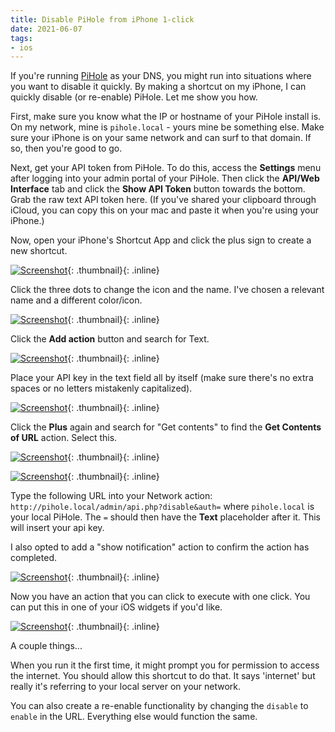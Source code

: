 ```yaml
---
title: Disable PiHole from iPhone 1-click
date: 2021-06-07
tags:
- ios
---
```

If you're running [PiHole](https://pi-hole.net/) as your DNS, you might run into situations where you want to disable it quickly. By making a shortcut on my iPhone, I can quickly disable (or re-enable) PiHole.  Let me show you how.

<!--more-->

First, make sure you know what the IP or hostname of your PiHole install is. On my network, mine is `pihole.local` - yours mine be something else.  Make sure your iPhone is on your same network and can surf to that domain.  If so, then you're good to go.

Next, get your API token from PiHole.  To do this, access the **Settings** menu after logging into your admin portal of your PiHole.  Then click the **API/Web Interface** tab and click the **Show API Token** button towards the bottom.  Grab the raw text API token here.  (If you've shared your clipboard through iCloud, you can copy this on your mac and paste it when you're using your iPhone.)

Now, open your iPhone's Shortcut App and click the plus sign to create a new shortcut.

[![Screenshot](/uploads/2021/disable-pihole-1.png)](/uploads/2021/disable-pihole-1.png){: .thumbnail}{: .inline}

Click the three dots to change the icon and the name. I've chosen a relevant name and a different color/icon.

[![Screenshot](/uploads/2021/disable-pihole-2.png)](/uploads/2021/disable-pihole-2.png){: .thumbnail}{: .inline}

Click the **Add action** button and search for Text.

[![Screenshot](/uploads/2021/disable-pihole-3.png)](/uploads/2021/disable-pihole-3.png){: .thumbnail}{: .inline}

Place your API key in the text field all by itself (make sure there's no extra spaces or no letters mistakenly capitalized).

[![Screenshot](/uploads/2021/disable-pihole-4.png)](/uploads/2021/disable-pihole-4.png){: .thumbnail}{: .inline}

Click the **Plus** again and search for "Get contents" to find the **Get Contents of URL** action.  Select this.

[![Screenshot](/uploads/2021/disable-pihole-5.png)](/uploads/2021/disable-pihole-5.png){: .thumbnail}{: .inline}

[![Screenshot](/uploads/2021/disable-pihole-6.png)](/uploads/2021/disable-pihole-6.png){: .thumbnail}{: .inline}

Type the following URL into your Network action: `http://pihole.local/admin/api.php?disable&auth=` where `pihole.local` is your local PiHole.  The `=` should then have the **Text** placeholder after it. This will insert your api key.

I also opted to add a "show notification" action to confirm the action has completed.

[![Screenshot](/uploads/2021/disable-pihole-7.png)](/uploads/2021/disable-pihole-7.png){: .thumbnail}{: .inline}

Now you have an action that you can click to execute with one click. You can put this in one of your iOS widgets if you'd like.  

[![Screenshot](/uploads/2021/disable-pihole-8.png)](/uploads/2021/disable-pihole-8.png){: .thumbnail}{: .inline}

A couple things...

When you run it the first time, it might prompt you for permission to access the internet.  You should allow this shortcut to do that.  It says 'internet' but really it's referring to your local server on your network.

You can also create a re-enable functionality by changing the `disable` to `enable` in the URL.  Everything else would function the same.
